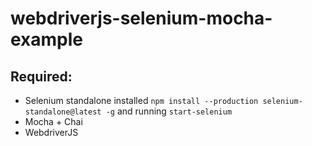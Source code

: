 webdriverjs-selenium-mocha-example
==================================

Required:
---

- Selenium standalone installed ```npm install --production selenium-standalone@latest -g``` and running ```start-selenium```
- Mocha + Chai
- WebdriverJS